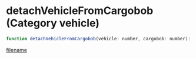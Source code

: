 # detachVehicleFromCargobob (Category vehicle)

```js
function detachVehicleFromCargobob(vehicle: number, cargobob: number): void
```

[filename](detachVehicleFromCargobob_m.md ':include')